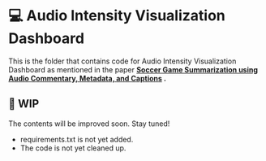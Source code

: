 # 💻 Audio Intensity Visualization Dashboard

This is the folder that contains code for Audio Intensity Visualization Dashboard as mentioned in the paper
**[Soccer Game Summarization using Audio Commentary, Metadata, and Captions](https://dl.acm.org/doi/10.1145/3552463.3557019)
.**

## 🚧 WIP

The contents will be improved soon. Stay tuned!

- requirements.txt is not yet added.
- The code is not yet cleaned up.
